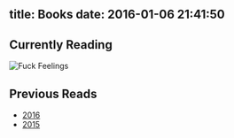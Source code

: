 title: Books
date: 2016-01-06 21:41:50
---

## Currently Reading

![Fuck Feelings]()

## Previous Reads

* [2016](/Books/2016/)
* [2015](/Books/2015/)
